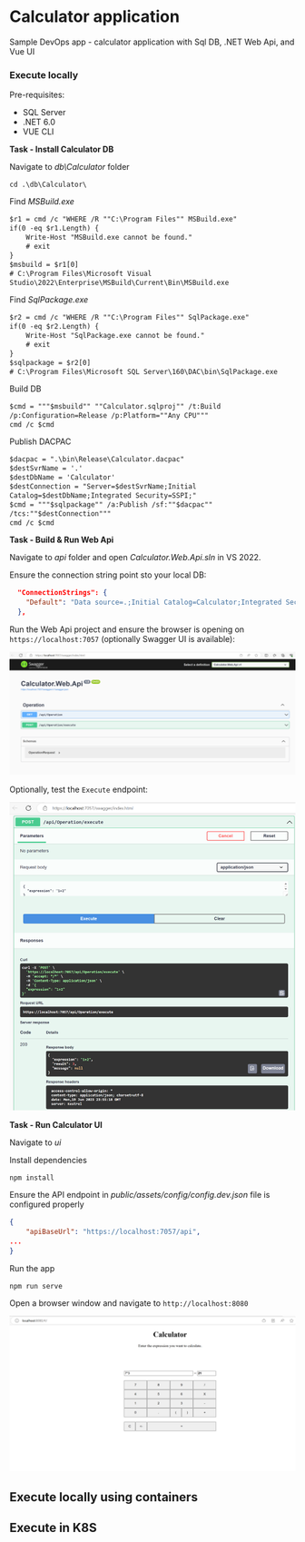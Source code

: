 # Calculator application
Sample DevOps app - calculator application with Sql DB, .NET Web Api, and Vue UI


### Execute locally

Pre-requisites:
- SQL Server
- .NET 6.0
- VUE CLI


**Task - Install Calculator DB**

Navigate to *db\Calculator* folder

``` PS
cd .\db\Calculator\
```

Find *MSBuild.exe*

``` PS
$r1 = cmd /c "WHERE /R ""C:\Program Files"" MSBuild.exe"
if(0 -eq $r1.Length) {
    Write-Host "MSBuild.exe cannot be found."
    # exit
}
$msbuild = $r1[0]
# C:\Program Files\Microsoft Visual Studio\2022\Enterprise\MSBuild\Current\Bin\MSBuild.exe
```

Find *SqlPackage.exe*

``` PS
$r2 = cmd /c "WHERE /R ""C:\Program Files"" SqlPackage.exe"
if(0 -eq $r2.Length) {
    Write-Host "SqlPackage.exe cannot be found."
    # exit
}
$sqlpackage = $r2[0]
# C:\Program Files\Microsoft SQL Server\160\DAC\bin\SqlPackage.exe
```

Build DB

``` PS
$cmd = """$msbuild"" ""Calculator.sqlproj"" /t:Build /p:Configuration=Release /p:Platform=""Any CPU"""
cmd /c $cmd
```

Publish DACPAC

``` PS
$dacpac = ".\bin\Release\Calculator.dacpac"
$destSvrName = '.'
$destDbName = 'Calculator'
$destConnection = "Server=$destSvrName;Initial Catalog=$destDbName;Integrated Security=SSPI;"
$cmd = """$sqlpackage"" /a:Publish /sf:""$dacpac"" /tcs:""$destConnection"""
cmd /c $cmd
```

**Task - Build & Run Web Api**

Navigate to *api* folder and open *Calculator.Web.Api.sln* in VS 2022.

Ensure the connection string point sto your local DB:

``` json
  "ConnectionStrings": {
    "Default": "Data source=.;Initial Catalog=Calculator;Integrated Security=SSPI;"
  },
```

Run the Web Api project and ensure the browser is opening on `https://localhost:7057` (optionally Swagger UI is available):

![Web Api Swagger](./docs/images/01-web-api-swagger.png)

Optionally, test the `Execute` endpoint:

![Test Execute](./docs/images/02-web-api-test-execute.png)

**Task - Run Calculator UI**

Navigate to *ui*

Install dependencies

``` PS
npm install
```

Ensure the API endpoint in *public/assets/config/config.dev.json* file is configured properly

``` json
{
    "apiBaseUrl": "https://localhost:7057/api",
...
}
```

Run the app

``` PS
npm run serve
``` 

Open a browser window and navigate to `http://localhost:8080`

![UI Run](./docs/images/03-ui-run.png)


## Execute locally using containers

## Execute in K8S

